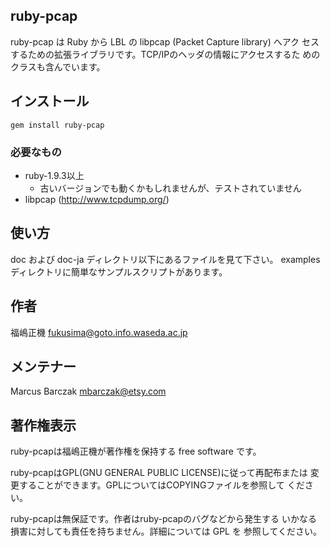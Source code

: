 ## ruby-pcap

ruby-pcap は Ruby から LBL の libpcap (Packet Capture library) へアク
セスするための拡張ライブラリです。TCP/IPのヘッダの情報にアクセスするた
めのクラスも含んでいます。

## インストール

```
gem install ruby-pcap
```

### 必要なもの

* ruby-1.9.3以上
  * 古いバージョンでも動くかもしれませんが、テストされていません
* libpcap (http://www.tcpdump.org/)

## 使い方

doc および doc-ja ディレクトリ以下にあるファイルを見て下さい。
examples ディレクトリに簡単なサンプルスクリプトがあります。

## 作者

福嶋正機 <fukusima@goto.info.waseda.ac.jp>

## メンテナー

Marcus Barczak <mbarczak@etsy.com>

## 著作権表示

ruby-pcapは福嶋正機が著作権を保持する free software です。

ruby-pcapはGPL(GNU GENERAL PUBLIC LICENSE)に従って再配布または
変更することができます。GPLについてはCOPYINGファイルを参照して
ください。

ruby-pcapは無保証です。作者はruby-pcapのバグなどから発生する
いかなる損害に対しても責任を持ちません。詳細については GPL を
参照してください。
